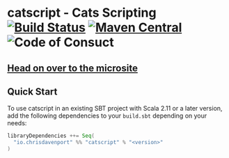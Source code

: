 # catscript - Cats Scripting [![Build Status](https://travis-ci.com/ChristopherDavenport/catscript.svg?branch=master)](https://travis-ci.com/ChristopherDavenport/catscript) [![Maven Central](https://maven-badges.herokuapp.com/maven-central/io.chrisdavenport/catscript_2.12/badge.svg)](https://maven-badges.herokuapp.com/maven-central/io.chrisdavenport/catscript_2.12) ![Code of Consuct](https://img.shields.io/badge/Code%20of%20Conduct-Scala-blue.svg)

## [Head on over to the microsite](https://ChristopherDavenport.github.io/catscript)

## Quick Start

To use catscript in an existing SBT project with Scala 2.11 or a later version, add the following dependencies to your
`build.sbt` depending on your needs:

```scala
libraryDependencies ++= Seq(
  "io.chrisdavenport" %% "catscript" % "<version>"
)
```
